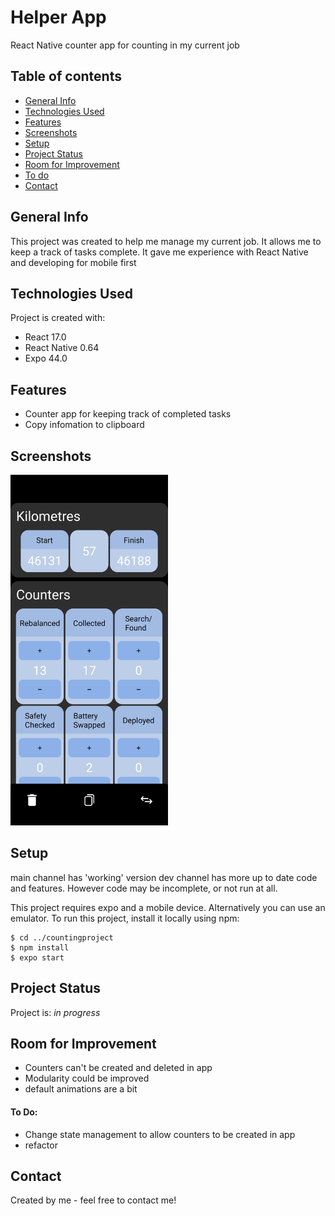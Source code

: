# Helper App

React Native counter app for counting in my current job

## Table of contents

- [General Info](#general-info)
- [Technologies Used](#technologies-used)
- [Features](#features)
- [Screenshots](#screenshots)
- [Setup](#setup)
- [Project Status](#project-status)
- [Room for Improvement](#room-for-improvement)
- [To do](#to-do)
- [Contact](#contact)

## General Info

This project was created to help me manage my current job. It allows me to keep a track of tasks complete. It gave me experience with React Native and developing for mobile first

## Technologies Used

Project is created with:

- React 17.0
- React Native 0.64
- Expo 44.0

## Features

- Counter app for keeping track of completed tasks
- Copy infomation to clipboard

## Screenshots

<img src='./readme/countingproject-example.png' alt='Helper App' width='50%'>

## Setup

main channel has 'working' version
dev channel has more up to date code and features. However code may be incomplete, or not run at all.

This project requires expo and a mobile device. Alternatively you can use an emulator.
To run this project, install it locally using npm:

```
$ cd ../countingproject
$ npm install
$ expo start
```

## Project Status

Project is: _in progress_

## Room for Improvement

- Counters can't be created and deleted in app
- Modularity could be improved
- default animations are a bit

#### To Do:

- Change state management to allow counters to be created in app
- refactor

## Contact

Created by me - feel free to contact me!

